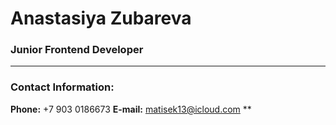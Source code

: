# **Anastasiya Zubareva**
### Junior Frontend Developer
---
### **Contact Information:**

**Phone:** +7 903 0186673
**E-mail:** matisek13@icloud.com
**